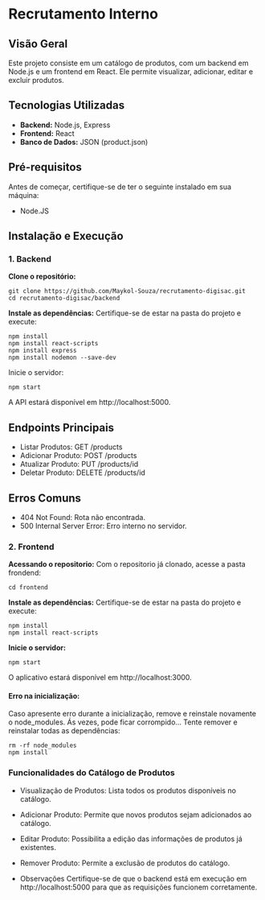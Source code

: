 # Recrutamento Interno

## Visão Geral

Este projeto consiste em um catálogo de produtos, com um backend em Node.js e um frontend em React. Ele permite visualizar, adicionar, editar e excluir produtos.

## Tecnologias Utilizadas

- **Backend:** Node.js, Express
- **Frontend:** React
- **Banco de Dados:** JSON (product.json)

## Pré-requisitos

Antes de começar, certifique-se de ter o seguinte instalado em sua máquina:

- Node.JS
  
## Instalação e Execução

### 1. Backend

**Clone o repositório:**
```
git clone https://github.com/Maykol-Souza/recrutamento-digisac.git
cd recrutamento-digisac/backend
```
**Instale as dependências:**
Certifique-se de estar na pasta do projeto e execute:
```
npm install
npm install react-scripts
npm install express
npm install nodemon --save-dev
```
Inicie o servidor:
```
npm start
```
A API estará disponível em http://localhost:5000.

## Endpoints Principais
- Listar Produtos: GET /products
- Adicionar Produto: POST /products
- Atualizar Produto: PUT /products/id
- Deletar Produto: DELETE /products/id
  
## Erros Comuns
- 404 Not Found: Rota não encontrada.
- 500 Internal Server Error: Erro interno no servidor.

### 2. Frontend
**Acessando o repositorio:**
Com o repositorio já clonado, acesse a pasta frondend:
```
cd frontend
```
**Instale as dependências:**
Certifique-se de estar na pasta do projeto e execute:
```
npm install
npm install react-scripts
```

**Inicie o servidor:**
```
npm start
```
O aplicativo estará disponível em http://localhost:3000.

#### Erro na inicialização:
Caso apresente erro durante a inicialização, remove e reinstale novamente o node_modules. Ás vezes, pode ficar corrompido... Tente remover e reinstalar todas as dependências:
```
rm -rf node_modules
npm install
```

### Funcionalidades do Catálogo de Produtos
- Visualização de Produtos: Lista todos os produtos disponíveis no catálogo.
- Adicionar Produto: Permite que novos produtos sejam adicionados ao catálogo.
- Editar Produto: Possibilita a edição das informações de produtos já existentes.
- Remover Produto: Permite a exclusão de produtos do catálogo.

- Observações
Certifique-se de que o backend está em execução em http://localhost:5000 para que as requisições funcionem corretamente.
